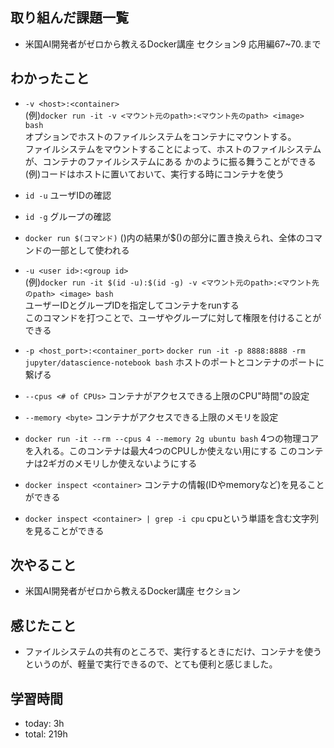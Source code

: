  ##  取り組んだ課題一覧

- 米国AI開発者がゼロから教えるDocker講座 セクション9 応用編67~70.まで

 ##  わかったこと

- `-v <host>:<container>`<br>(例)`docker run -it -v <マウント元のpath>:<マウント先のpath> <image> bash`<br>オプションでホストのファイルシステムをコンテナにマウントする。<br>ファイルシステムをマウントすることによって、ホストのファイルシステムが、コンテナのファイルシステムにある   かのように振る舞うことができる<br>(例)コードはホストに置いておいて、実行する時にコンテナを使う

- `id -u`
ユーザIDの確認

- `id -g`
グループの確認

- `docker run $(コマンド)`
()内の結果が$()の部分に置き換えられ、全体のコマンドの一部として使われる

- `-u <user id>:<group id>`<br>(例)`docker run -it $(id -u):$(id -g) -v <マウント元のpath>:<マウント先のpath> <image> bash`<br>ユーザーIDとグループIDを指定してコンテナをrunする<br>このコマンドを打つことで、ユーザやグループに対して権限を付けることができる

- `-p <host_port>:<container_port>`
`docker run -it -p 8888:8888 -rm jupyter/datascience-notebook bash`
ホストのポートとコンテナのポートに繋げる
 
- `--cpus <# of CPUs>`
コンテナがアクセスできる上限のCPU"時間"の設定
- `--memory <byte>`
コンテナがアクセスできる上限のメモリを設定

- `docker run -it --rm --cpus 4 --memory 2g ubuntu bash`
4つの物理コアを入れる。このコンテナは最大4つのCPUしか使えない用にする
このコンテナは2ギガのメモリしか使えないようにする

- `docker inspect <container>`
コンテナの情報(IDやmemoryなど)を見ることができる

- `docker inspect <container> | grep -i cpu`
cpuという単語を含む文字列を見ることができる


 ##  次やること
- 米国AI開発者がゼロから教えるDocker講座 セクション

 ##  感じたこと

- ファイルシステムの共有のところで、実行するときにだけ、コンテナを使うというのが、軽量で実行できるので、とても便利と感じました。

 ##  学習時間
- today: 3h
- total: 219h
